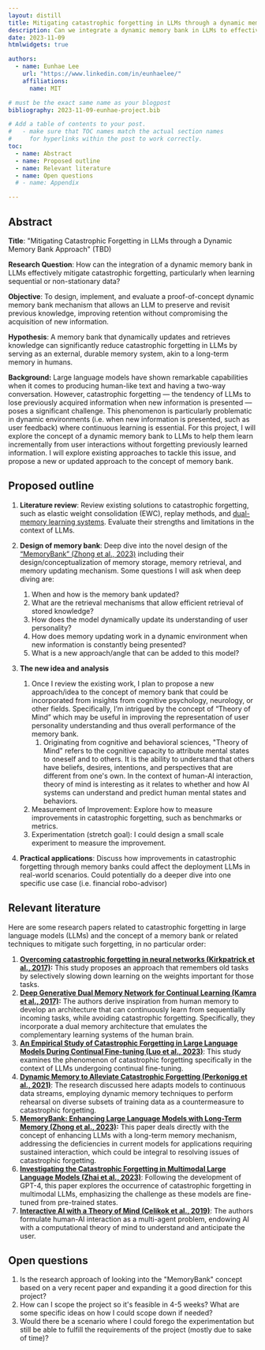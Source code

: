 ```yaml
---
layout: distill
title: Mitigating catastrophic forgetting in LLMs through a dynamic memory bank approach (Project proposal)
description: Can we integrate a dynamic memory bank in LLMs to effectively mitigate catastrophic forgetting?
date: 2023-11-09
htmlwidgets: true

authors:
  - name: Eunhae Lee
    url: "https://www.linkedin.com/in/eunhaelee/"
    affiliations:
      name: MIT

# must be the exact same name as your blogpost
bibliography: 2023-11-09-eunhae-project.bib  

# Add a table of contents to your post.
#   - make sure that TOC names match the actual section names
#     for hyperlinks within the post to work correctly.
toc:
  - name: Abstract
  - name: Proposed outline
  - name: Relevant literature
  - name: Open questions
  # - name: Appendix

---
```


## Abstract

**Title**: "Mitigating Catastrophic Forgetting in LLMs through a Dynamic Memory Bank Approach" (TBD)

**Research Question**: How can the integration of a dynamic memory bank in LLMs effectively mitigate catastrophic forgetting, particularly when learning sequential or non-stationary data?

**Objective**: To design, implement, and evaluate a proof-of-concept dynamic memory bank mechanism that allows an LLM to preserve and revisit previous knowledge, improving retention without compromising the acquisition of new information.

**Hypothesis**: A memory bank that dynamically updates and retrieves knowledge can significantly reduce catastrophic forgetting in LLMs by serving as an external, durable memory system, akin to a long-term memory in humans.

**Background:** Large language models have shown remarkable capabilities when it comes to producing human-like text and having a two-way conversation. However, catastrophic forgetting — the tendency of LLMs to lose previously acquired information when new information is presented — poses a significant challenge. This phenomenon is particularly problematic in dynamic environments (i.e. when new information is presented, such as user feedback) where continuous learning is essential. For this project, I will explore the concept of a dynamic memory bank to LLMs to help them learn incrementally from user interactions without forgetting previously learned information. I will explore existing approaches to tackle this issue, and propose a new or updated approach to the concept of memory bank.


## Proposed outline

1. **Literature review**: Review existing solutions to catastrophic forgetting, such as elastic weight consolidation (EWC), replay methods, and [dual-memory learning systems](https://arxiv.org/abs/1710.10368). Evaluate their strengths and limitations in the context of LLMs.

2. **Design of memory bank**: Deep dive into the novel design of the [“MemoryBank” (Zhong et al., 2023)](https://arxiv.org/abs/2305.10250) including their design/conceptualization of memory storage, memory retrieval, and memory updating mechanism. Some questions I will ask when deep diving are:
    1. When and how is the memory bank updated?
    2. What are the retrieval mechanisms that allow efficient retrieval of stored knowledge?
    3. How does the model dynamically update its understanding of user personality? 
    4. How does memory updating work in a dynamic environment when new information is constantly being presented?
    5. What is a new approach/angle that can be added to this model?
3. **The new idea and analysis**
    1. Once I review the existing work, I plan to propose a new approach/idea to the concept of memory bank that could be incorporated from insights from cognitive psychology, neurology, or other fields. Specifically, I’m intrigued by the concept of “Theory of Mind” which may be useful in improving the representation of user personality understanding and thus overall performance of the memory bank.
        1. Originating from cognitive and behavioral sciences, "Theory of Mind" refers to the cognitive capacity to attribute mental states to oneself and to others. It is the ability to understand that others have beliefs, desires, intentions, and perspectives that are different from one's own. In the context of human-AI interaction, theory of mind is interesting as it relates to whether and how AI systems can understand and predict human mental states and behaviors.
    2. Measurement of Improvement: Explore how to measure improvements in catastrophic forgetting, such as benchmarks or metrics. 
    3. Experimentation (stretch goal): I could design a small scale experiment to measure the improvement.
4. **Practical applications**: Discuss how improvements in catastrophic forgetting through memory banks could affect the deployment LLMs in real-world scenarios. Could potentially do a deeper dive into one specific use case (i.e. financial robo-advisor)


## Relevant literature

Here are some research papers related to catastrophic forgetting in large language models (LLMs) and the concept of a memory bank or related techniques to mitigate such forgetting, in no particular order:

1. **[Overcoming catastrophic forgetting in neural networks (Kirkpatrick et al., 2017)](https://www.pnas.org/doi/10.1073/pnas.1611835114):** This study proposes an approach that remembers old tasks by selectively slowing down learning on the weights important for those tasks. 
2. **[Deep Generative Dual Memory Network for Continual Learning (Kamra et al., 2017)](https://arxiv.org/abs/1710.10368):** The authors derive inspiration from human memory to develop an architecture that can continuously learn from sequentially incoming tasks, while avoiding catastrophic forgetting. Specifically, they incorporate a dual memory architecture that emulates the complementary learning systems of the human brain.
3. **[An Empirical Study of Catastrophic Forgetting in Large Language Models During Continual Fine-tuning (Luo et al., 2023)](https://arxiv.org/abs/2308.08747)**: This study examines the phenomenon of catastrophic forgetting specifically in the context of LLMs undergoing continual fine-tuning.
4. **[Dynamic Memory to Alleviate Catastrophic Forgetting (Perkonigg et al., 2021)](https://www.nature.com/articles/s41467-021-25858-z)**: The research discussed here adapts models to continuous data streams, employing dynamic memory techniques to perform rehearsal on diverse subsets of training data as a countermeasure to catastrophic forgetting.
5. **[MemoryBank: Enhancing Large Language Models with Long-Term Memory (Zhong et al., 2023)](https://arxiv.org/abs/2305.10250):** This paper deals directly with the concept of enhancing LLMs with a long-term memory mechanism, addressing the deficiencies in current models for applications requiring sustained interaction, which could be integral to resolving issues of catastrophic forgetting.
6. **[Investigating the Catastrophic Forgetting in Multimodal Large Language Models (Zhai et al., 2023)](https://nips.cc/virtual/2023/79641)**: Following the development of GPT-4, this paper explores the occurrence of catastrophic forgetting in multimodal LLMs, emphasizing the challenge as these models are fine-tuned from pre-trained states.
7. **[Interactive AI with a Theory of Mind (Çelikok et al., 2019)](https://arxiv.org/abs/1912.05284)**: The authors formulate human-AI interaction as a multi-agent problem, endowing AI with a computational theory of mind to understand and anticipate the user.


## Open questions

1. Is the research approach of looking into the "MemoryBank" concept based on a very recent paper and expanding it a good direction for this project?
2. How can I scope the project so it's feasible in 4-5 weeks? What are some specific ideas on how I could scope down if needed?
3. Would there be a scenario where I could forego the experimentation but still be able to fulfill the requirements of the project (mostly due to sake of time)? 


<!-- ## Appendix -->

